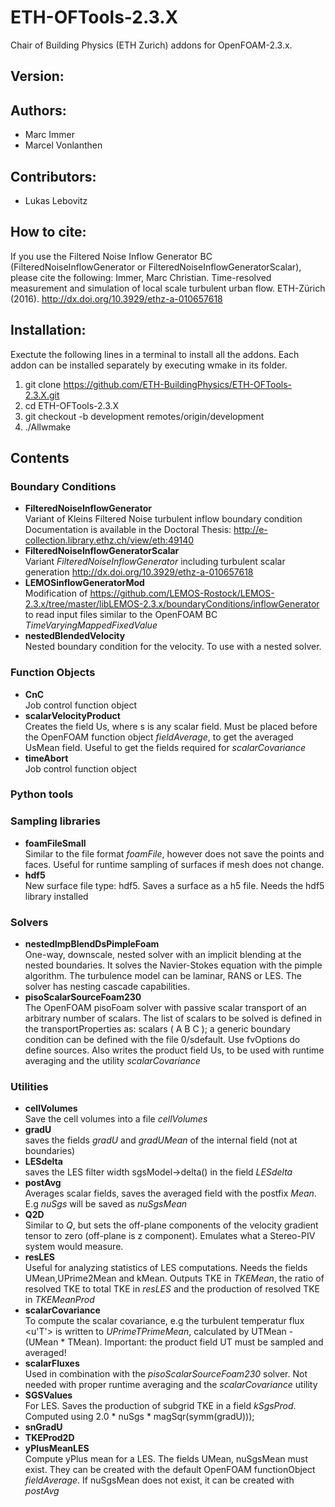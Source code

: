# ETH-OFTools-2.3.X

Chair of Building Physics (ETH Zurich) addons for OpenFOAM-2.3.x.

## Version:

## Authors:
* Marc Immer
* Marcel Vonlanthen

## Contributors:
* Lukas Lebovitz

## How to cite:
If you use the Filtered Noise Inflow Generator BC (FilteredNoiseInflowGenerator or FilteredNoiseInflowGeneratorScalar), please cite the following:
Immer, Marc Christian. Time-resolved measurement and simulation of local scale turbulent urban flow. ETH-Zürich (2016). http://dx.doi.org/10.3929/ethz-a-010657618

## Installation:
Exectute the following lines in a terminal to install all the addons. Each
addon can be installed separately by executing wmake in its folder.   

1. git clone https://github.com/ETH-BuildingPhysics/ETH-OFTools-2.3.X.git
2. cd ETH-OFTools-2.3.X
3. git checkout -b development remotes/origin/development
4. ./Allwmake

## Contents

### Boundary Conditions
* **FilteredNoiseInflowGenerator**     
   Variant of Kleins Filtered Noise turbulent inflow boundary condition
   Documentation is available in the Doctoral Thesis: http://e-collection.library.ethz.ch/view/eth:49140
* **FilteredNoiseInflowGeneratorScalar**  
  Variant *FilteredNoiseInflowGenerator* including turbulent scalar generation
  http://dx.doi.org/10.3929/ethz-a-010657618
* **LEMOSinflowGeneratorMod**     
   Modification of https://github.com/LEMOS-Rostock/LEMOS-2.3.x/tree/master/libLEMOS-2.3.x/boundaryConditions/inflowGenerator to read input files similar to the OpenFOAM BC *TimeVaryingMappedFixedValue*
* **nestedBlendedVelocity**   
  Nested boundary condition for the velocity. To use with a nested solver.

### Function Objects
* **CnC**  
   Job control function object
* **scalarVelocityProduct**  
   Creates the field Us, where s is any scalar field. Must be placed before the OpenFOAM function object *fieldAverage*, to get the averaged UsMean field. Useful to get the fields required for *scalarCovariance*
* **timeAbort**  
   Job control function object

### Python tools

### Sampling libraries
* **foamFileSmall**  
    Similar to the file format *foamFile*, however does not save the points and faces. Useful for runtime sampling of surfaces if mesh does not change.
* **hdf5**  
    New surface file type: hdf5. Saves a surface as a h5 file. Needs the hdf5 library installed

### Solvers
* **nestedImpBlendDsPimpleFoam**  
  One-way, downscale, nested solver with an implicit blending at the nested boundaries. It solves the Navier-Stokes equation with the pimple algorithm. The turbulence model can be laminar, RANS or LES. The solver has nesting cascade capabilities.
* **pisoScalarSourceFoam230**     
  The OpenFOAM pisoFoam solver with passive scalar transport of an arbitrary number of scalars. The list of scalars to be solved is defined in the transportProperties as: scalars ( A B C ); a generic boundary condition can be defined with the file 0/sdefault. Use fvOptions do define sources. Also writes the product field Us, to be used with runtime averaging and the utility *scalarCovariance*


### Utilities
* **cellVolumes**    
  Save the cell volumes into a file *cellVolumes*
* **gradU**    
  saves the fields *gradU* and *gradUMean* of the internal field (not at boundaries)
* **LESdelta**    
  saves the LES filter width sgsModel->delta() in the field *LESdelta*
* **postAvg**    
  Averages scalar fields, saves the averaged field with the postfix *Mean*. E.g *nuSgs* will be saved as *nuSgsMean*
* **Q2D**    
  Similar to *Q*, but sets the off-plane components of the velocity gradient tensor to zero (off-plane is z component). Emulates what a Stereo-PIV system would measure.
* **resLES**  
  Useful for analyzing statistics of LES computations. Needs the fields UMean,UPrime2Mean and kMean. Outputs TKE in *TKEMean*, the ratio of resolved TKE to total TKE in *resLES* and the production of resolved TKE in *TKEMeanProd*
* **scalarCovariance**  
  To compute the scalar covariance, e.g the turbulent temperatur flux <u'T'> is written to *UPrimeTPrimeMean*, calculated by UTMean - (UMean * TMean). Important: the product field UT must be sampled and averaged!
* **scalarFluxes**  
  Used in combination with the *pisoScalarSourceFoam230* solver. Not needed with proper runtime averaging and the *scalarCovariance* utility
* **SGSValues**  
  For LES. Saves the production of subgrid TKE in a field *kSgsProd*. Computed using 2.0 * nuSgs * magSqr(symm(gradU)));
* **snGradU**  
* **TKEProd2D**  
* **yPlusMeanLES**      
  Compute yPlus mean for a LES. The fields UMean, nuSgsMean must exist. They can be created with the default OpenFOAM functionObject *fieldAverage*. If nuSgsMean does not exist, it can be created with *postAvg*
